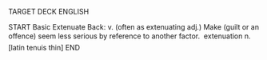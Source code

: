 TARGET DECK
ENGLISH

START
Basic
Extenuate
Back: v. (often as extenuating adj.) Make (guilt or an offence) seem less serious by reference to another factor.  extenuation n. [latin tenuis thin]
END
